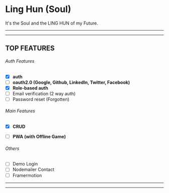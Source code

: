 
# Ling Hun (Soul)
It's the Soul and the LING HUN of my Future.

***
***

## TOP FEATURES
###### Auth Features
- [x] **auth**
- [ ] **oauth2.0 (Google, Github, LinkedIn, Twitter, Facebook)**
- [x] **Role-based auth**
- [ ] Email verification (2 way auth)
- [ ] Password reset (Forgotten)

###### Main Features
- [x] **CRUD**
- [ ] **PWA (with Offline Game)**


###### Others
- [ ] Demo Login
- [ ] Nodemailer Contact
- [ ] Framermotion
***
***